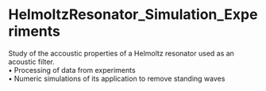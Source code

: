 # HelmoltzResonator_Simulation_Experiments

Study of the accoustic properties of a Helmoltz resonator used as an acoustic filter.<br />
• Processing of data from experiments<br />
• Numeric simulations of its application to remove standing waves<br />

